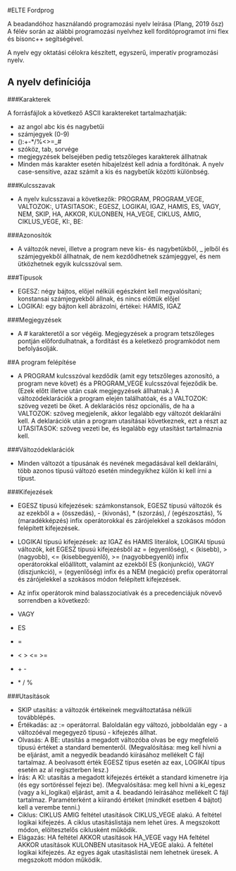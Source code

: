 #ELTE Fordprog

A beadandóhoz használandó programozási nyelv leírása (Plang, 2019 ősz)
A félév során az alábbi programozási nyelvhez kell fordítóprogramot írni flex és bisonc++ segítségével.

A nyelv egy oktatási célokra készített, egyszerű, imperatív programozási nyelv.

## A nyelv definíciója

###Karakterek

A forrásfájlok a következő ASCII karaktereket tartalmazhatják:
- az angol abc kis és nagybetűi
- számjegyek (0-9)
- ():+-*/%<>=_#
- szóköz, tab, sorvége
- megjegyzések belsejében pedig tetszőleges karakterek állhatnak
- Minden más karakter esetén hibajelzést kell adnia a fordítónak. A nyelv case-sensitive, azaz számít a kis és nagybetűk közötti különbség.

###Kulcsszavak

- A nyelv kulcsszavai a következők: PROGRAM, PROGRAM_VEGE, VALTOZOK:, UTASITASOK:, EGESZ, LOGIKAI, IGAZ, HAMIS, ES, VAGY, NEM, SKIP, HA, AKKOR, KULONBEN, HA_VEGE, CIKLUS, AMIG, CIKLUS_VEGE, KI:, BE:

###Azonosítók

- A változók nevei, illetve a program neve kis- és nagybetűkből, _ jelből és számjegyekből állhatnak, de nem kezdődhetnek számjeggyel, és nem ütközhetnek egyik kulcsszóval sem.

###Típusok

- EGESZ: négy bájtos, előjel nélküli egészként kell megvalósítani; konstansai számjegyekből állnak, és nincs előttük előjel
- LOGIKAI: egy bájton kell ábrázolni, értékei: HAMIS, IGAZ

###Megjegyzések

- A # karakteretől a sor végéig. Megjegyzések a program tetszőleges pontján előfordulhatnak, a fordítást és a keletkező programkódot nem befolyásolják.

##A program felépítése

- A PROGRAM kulcsszóval kezdődik (amit egy tetszőleges azonosító, a program neve követ) és a PROGRAM_VEGE kulcsszóval fejeződik be. (Ezek előtt illetve után csak megjegyzések állhatnak.) A változódeklarációk a program elején találhatóak, és a VALTOZOK: szöveg vezeti be őket. A deklarációs rész opcionális, de ha a VALTOZOK: szöveg megjelenik, akkor legalább egy változót deklarálni kell. A deklarációk után a program utasításai következnek, ezt a részt az UTASITASOK: szöveg vezeti be, és legalább egy utasítást tartalmaznia kell.

###Változódeklarációk

- Minden változót a típusának és nevének megadásával kell deklarálni, több azonos típusú változó esetén mindegyikhez külön ki kell írni a típust.

###Kifejezések

- EGESZ típusú kifejezések: számkonstansok, EGESZ típusú változók és az ezekből a + (összedás), - (kivonás), * (szorzás), / (egészosztás), % (maradékképzés) infix operátorokkal és zárójelekkel a szokásos módon felépített kifejezések.

- LOGIKAI típusú kifejezések: az IGAZ és HAMIS literálok, LOGIKAI típusú változók, két EGESZ típusú kifejezésből az = (egyenlőség), < (kisebb), > (nagyobb), <= (kisebbegyenlő), >= (nagyobbegyenlő) infix operátorokkal előállított, valamint az ezekből ES (konjunkció), VAGY (diszjunkció), = (egyenlőség) infix és a NEM (negáció) prefix operátorral és zárójelekkel a szokásos módon felépített kifejezések.
- Az infix operátorok mind balasszociatívak és a precedenciájuk növevő sorrendben a következő:
 - VAGY
 - ES
 - =
 - < > <= >=
 - \+ -
 - \* / %

###Utasítások

- SKIP utasítás: a változók értékeinek megváltoztatása nélküli továbblépés.
- Értékadás: az := operátorral. Baloldalán egy változó, jobboldalán egy - a változóéval megegyező típusú - kifejezés állhat.
- Olvasás: A BE: utasítás a megadott változóba olvas be egy megfelelő típusú értéket a standard bementeről. (Megvalósítása: meg kell hívni a be eljárást, amit a negyedik beadandó kiírásához mellékelt C fájl tartalmaz. A beolvasott érték EGESZ típus esetén az eax, LOGIKAI típus esetén az al regiszterben lesz.)
- Írás: A KI: utasítás a megadott kifejezés értékét a standard kimenetre írja (és egy sortöréssel fejezi be). (Megvalósítása: meg kell hívni a ki_egesz (vagy a ki_logikai) eljárást, amit a 4. beadandó leírásához mellékelt C fájl tartalmaz. Paraméterként a kiírandó értéket (mindkét esetben 4 bájtot) kell a verembe tenni.)
- Ciklus: CIKLUS AMIG feltétel utasítások CIKLUS_VEGE alakú. A feltétel logikai kifejezés. A ciklus utasításlistája nem lehet üres. A megszokott módon, elöltesztelős ciklusként működik.
- Elágazás: HA feltétel AKKOR utasítások HA_VEGE vagy HA feltétel AKKOR utasítások KULONBEN utasitasok HA_VEGE alakú. A feltétel logikai kifejezés. Az egyes ágak utasításlistái nem lehetnek üresek. A megszokott módon működik.
